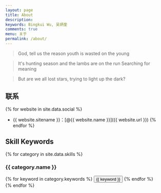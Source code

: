 ```yaml
---
layout: page
title: About
description:
keywords: Bingkui Wu, 吴炳奎
comments: true
menu: 关于
permalink: /about/
---
```

> God, tell us the reason youth is wasted on the young

>It's hunting season and the lambs are on the run
Searching for meaning

>But are we all lost stars, trying to light up the dark?


## 联系

{% for website in site.data.social %}
* {{ website.sitename }}：[@{{ website.name }}]({{ website.url }})
{% endfor %}

## Skill Keywords

{% for category in site.data.skills %}
### {{ category.name }}
<div class="btn-inline">
{% for keyword in category.keywords %}
<button class="btn btn-outline" type="button">{{ keyword }}</button>
{% endfor %}
</div>
{% endfor %}
